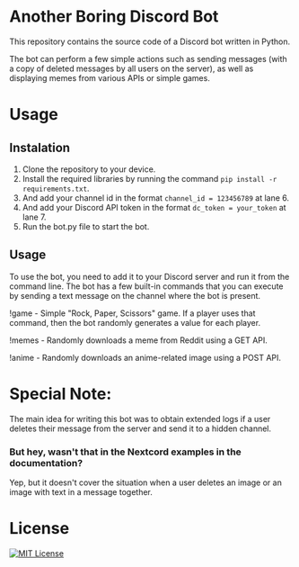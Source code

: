 # Another Boring Discord Bot

This repository contains the source code of a Discord bot written in Python. 

The bot can perform a few simple actions such as sending messages (with a copy of deleted messages by all users on the server), as well as displaying memes from various APIs or simple games.

# Usage

## Instalation

1. Clone the repository to your device.
2. Install the required libraries by running the command `pip install -r requirements.txt`.
3. And add your channel id in the format `channel_id = 123456789` at lane 6.
4. And add your Discord API token in the format `dc_token = your_token` at lane 7.
5. Run the bot.py file to start the bot.

## Usage
To use the bot, you need to add it to your Discord server and run it from the command line. The bot has a few built-in commands that you can execute by sending a text message on the channel where the bot is present.

!game - Simple "Rock, Paper, Scissors" game. If a player uses that command, then the bot randomly generates a value for each player.

!memes - Randomly downloads a meme from Reddit using a GET API.

!anime - Randomly downloads an anime-related image using a POST API.

# Special Note:
The main idea for writing this bot was to obtain extended logs if a user deletes their message from the server and send it to a hidden channel.

### But hey, wasn't that in the Nextcord examples in the documentation?

Yep, but it doesn't cover the situation when a user deletes an image or an image with text in a message together.

# License

[![MIT License](https://img.shields.io/badge/License-MIT-green.svg)](https://choosealicense.com/licenses/mit/)

